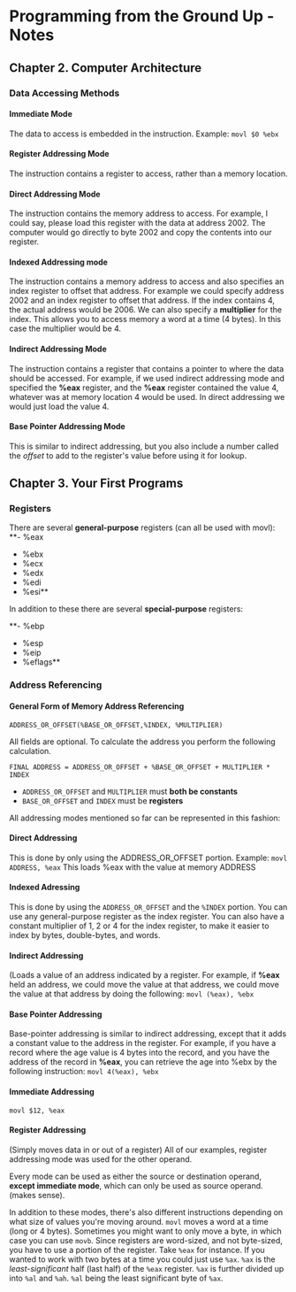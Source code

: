 # Programming from the Ground Up - Notes

## Chapter 2. Computer Architecture
### Data Accessing Methods
#### Immediate Mode
The data to access is embedded in the instruction.
Example: `movl $0 %ebx`

#### Register Addressing Mode
The instruction contains a register to access, rather than a memory location.

#### Direct Addressing Mode
The instruction contains the memory address to access.
For example, I could say, please load this register with the data at address 2002. The computer would go directly to byte 2002 and copy the contents into our register.

#### Indexed Addressing mode
The instruction contains a memory address to access and also specifies an index register to offset that address. For example we could specify address 2002 and an index register to offset that address. If the index contains 4, the actual address would be 2006. We can also specify a **multiplier** for the index. This allows you to access memory a word at a time (4 bytes). In this case the multiplier would be 4.

#### Indirect Addressing Mode
The instruction contains a register that contains a pointer to where the data should be accessed. For example, if we used indirect addressing mode and specified the **%eax** register, and the **%eax** register contained the value 4, whatever was at memory location 4 would be used. In direct addressing we would just load the value 4.

#### Base Pointer Addressing Mode
This is similar to indirect addressing, but you also include a number called the *offset* to add to the register's value before using it for lookup.

## Chapter 3. Your First Programs
### Registers
There are several **general-purpose** registers (can all be used with movl):
**- %eax
- %ebx
- %ecx
- %edx
- %edi
- %esi**

In addition to these there are several **special-purpose** registers:

**- %ebp
- %esp
- %eip
- %eflags**

### Address Referencing
#### General Form of Memory Address Referencing

`ADDRESS_OR_OFFSET(%BASE_OR_OFFSET,%INDEX, %MULTIPLIER)`

All fields are optional. To calculate the address you perform the following calculation.

`FINAL ADDRESS = ADDRESS_OR_OFFSET + %BASE_OR_OFFSET + MULTIPLIER * INDEX`

- `ADDRESS_OR_OFFSET` and `MULTIPLIER` must **both be constants**
- `BASE_OR_OFFSET` and `INDEX` must be **registers**

All addressing modes mentioned so far can be represented in this fashion:

#### Direct Addressing
This is done by only using the ADDRESS_OR_OFFSET portion. Example:
`movl ADDRESS, %eax`
This loads %eax with the value at memory ADDRESS

#### Indexed Adressing
This is done by using the `ADDRESS_OR_OFFSET` and the `%INDEX` portion. You can use any general-purpose register as the index register. You can also have a constant multiplier of 1, 2 or 4 for the index register, to make it easier to index by bytes, double-bytes, and words. 

#### Indirect Addressing
(Loads a value of an address indicated by a register. For example, if **%eax** held an address, we could move the value at that address, we could move the value at that address by doing the following:
`movl (%eax), %ebx`

#### Base Pointer Addressing
Base-pointer addressing is similar to indirect addressing, except that it adds a constant value to the address in the register. For example, if you have a record where the age value is 4 bytes into the record, and you have the address of the record in **%eax**, you can retrieve the age into %ebx by the following instruction:
`movl 4(%eax), %ebx`

#### Immediate Addressing
`movl $12, %eax`

#### Register Addressing
(Simply moves data in or out of a register) All of our examples, register addressing mode was used for the other operand.

Every mode can be used as either the source or destination operand, **except immediate mode**, which can only be used as source operand. (makes sense).

In addition to these modes, there's also different instructions depending on what size of values you're moving around. `movl` moves a word at a time (long or 4 bytes).
Sometimes you might want to only move a byte, in which case you can use `movb`. Since registers are word-sized, and not byte-sized, you have to use a portion of the register.
Take `%eax` for instance. If you wanted to work with two bytes at a time you could just use `%ax`. `%ax` is the *least-significant* half (last half) of the `%eax` register.
`%ax` is further divided up into `%al` and `%ah`. `%al` being the least significant byte of `%ax`.



